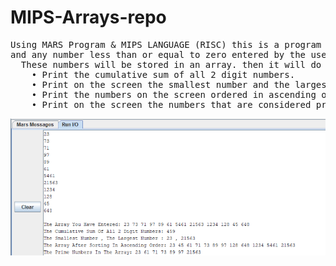 # MIPS-Arrays-repo



<pre>
Using MARS Program & MIPS LANGUAGE (RISC) this is a program that reads 12 integer numbers greater than zero,
and any number less than or equal to zero entered by the user must be ignored.
  These numbers will be stored in an array. then it will do the following things:
    • Print the cumulative sum of all 2 digit numbers.
    • Print on the screen the smallest number and the largest number.
    • Print the numbers on the screen ordered in ascending order.
    • Print on the screen the numbers that are considered prime.
</pre>
![](SCREENSHOT_1.png)

